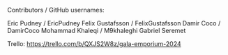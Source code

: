 Contributors / GitHub usernames: 

Eric Pudney / EricPudney 
Felix Gustafsson / FelixGustafsson 
Damir Coco / DamirCoco 
Mohammad Khaleqi / M9khaleghi 
Gabriel Seremet 

Trello: https://trello.com/b/QXJS2W8z/gala-emporium-2024 

